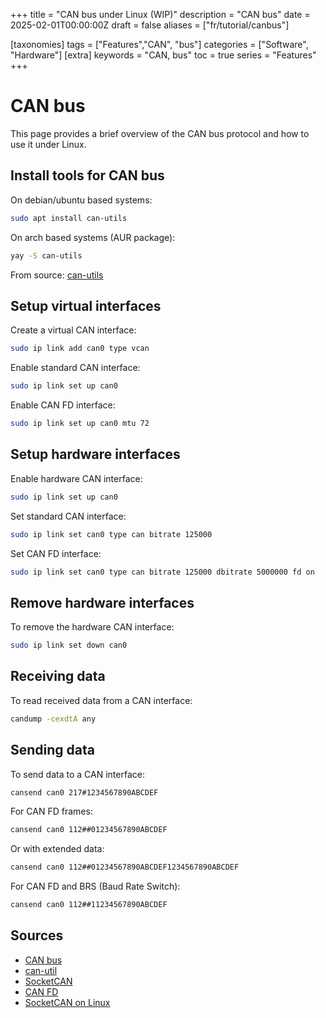 +++
title = "CAN bus under Linux (WIP)"
description = "CAN bus"
date = 2025-02-01T00:00:00Z
draft = false
aliases = ["fr/tutorial/canbus"]

[taxonomies]
tags = ["Features","CAN", "bus"]
categories = ["Software", "Hardware"]
[extra]
keywords = "CAN, bus"
toc = true
series = "Features"
+++

# CAN bus

This page provides a brief overview of the CAN bus protocol and how to use it under Linux.

## Install tools for CAN bus

On debian/ubuntu based systems:

```bash
sudo apt install can-utils
```

On arch based systems (AUR package):

```bash
yay -S can-utils
```

From source: [can-utils](https://github.com/linux-can/can-utils)

## Setup virtual interfaces

Create a virtual CAN interface:

```bash
sudo ip link add can0 type vcan
```

Enable standard CAN interface:

```bash
sudo ip link set up can0
```

Enable CAN FD interface:

```bash
sudo ip link set up can0 mtu 72
```

## Setup hardware interfaces

Enable hardware CAN interface:

```bash
sudo ip link set up can0
```

Set standard CAN interface:

```bash
sudo ip link set can0 type can bitrate 125000
```

Set CAN FD interface:

```bash
sudo ip link set can0 type can bitrate 125000 dbitrate 5000000 fd on
```

## Remove hardware interfaces

To remove the hardware CAN interface:

```bash
sudo ip link set down can0
```

## Receiving data

To read received data from a CAN interface:

```bash
candump -cexdtA any
```

## Sending data

To send data to a CAN interface:

```bash
cansend can0 217#1234567890ABCDEF
```

For CAN FD frames:

```bash
cansend can0 112##01234567890ABCDEF
```

Or with extended data:

```bash
cansend can0 112##01234567890ABCDEF1234567890ABCDEF
```

For CAN FD and BRS (Baud Rate Switch):

```bash
cansend can0 112##11234567890ABCDEF
```

## Sources

- [CAN bus](https://en.wikipedia.org/wiki/CAN_bus)
- [can-util](https://github.com/linux-can/can-utils)
- [SocketCAN](https://en.wikipedia.org/wiki/SocketCAN)
- [CAN FD](https://en.wikipedia.org/wiki/CAN_FD)
- [SocketCAN on Linux](https://www.kernel.org/doc/html/latest/networking/can.html)